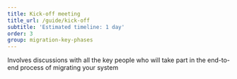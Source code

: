 ```yaml
---
title: Kick-off meeting
title_url: /guide/kick-off 
subtitle: 'Estimated timeline: 1 day'
order: 3
group: migration-key-phases
---
```


Involves discussions with all the key people who will take part in the end-to-end process of migrating your system
